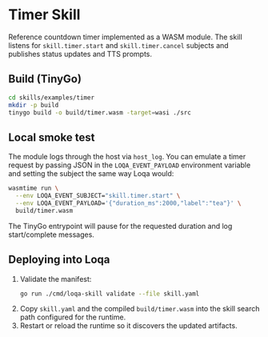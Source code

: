 # Timer Skill

Reference countdown timer implemented as a WASM module. The skill listens for `skill.timer.start` and `skill.timer.cancel` subjects and publishes status updates and TTS prompts.

## Build (TinyGo)

```bash
cd skills/examples/timer
mkdir -p build
tinygo build -o build/timer.wasm -target=wasi ./src
```

## Local smoke test

The module logs through the host via `host_log`. You can emulate a timer request by passing JSON in the `LOQA_EVENT_PAYLOAD` environment variable and setting the subject the same way Loqa would:

```bash
wasmtime run \
  --env LOQA_EVENT_SUBJECT="skill.timer.start" \
  --env LOQA_EVENT_PAYLOAD='{"duration_ms":2000,"label":"tea"}' \
  build/timer.wasm
```

The TinyGo entrypoint will pause for the requested duration and log start/complete messages.

## Deploying into Loqa

1. Validate the manifest:
   ```bash
   go run ./cmd/loqa-skill validate --file skill.yaml
   ```
2. Copy `skill.yaml` and the compiled `build/timer.wasm` into the skill search path configured for the runtime.
3. Restart or reload the runtime so it discovers the updated artifacts.
